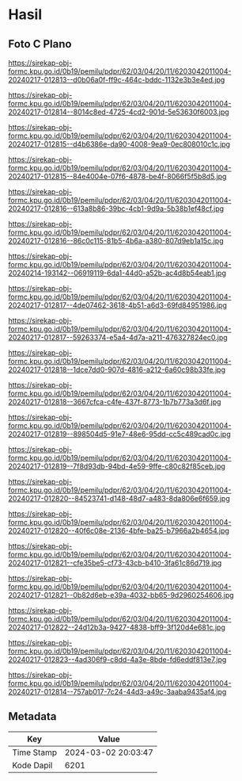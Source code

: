 # Hasil

## Foto C Plano

https://sirekap-obj-formc.kpu.go.id/0b19/pemilu/pdpr/62/03/04/20/11/6203042011004-20240217-012813--d0b06a0f-ff9c-464c-bddc-1132e3b3e4ed.jpg

https://sirekap-obj-formc.kpu.go.id/0b19/pemilu/pdpr/62/03/04/20/11/6203042011004-20240217-012814--8014c8ed-4725-4cd2-901d-5e53630f6003.jpg

https://sirekap-obj-formc.kpu.go.id/0b19/pemilu/pdpr/62/03/04/20/11/6203042011004-20240217-012815--d4b6386e-da90-4008-9ea9-0ec808010c1c.jpg

https://sirekap-obj-formc.kpu.go.id/0b19/pemilu/pdpr/62/03/04/20/11/6203042011004-20240217-012815--84e4004e-07f6-4878-be4f-8066f5f5b8d5.jpg

https://sirekap-obj-formc.kpu.go.id/0b19/pemilu/pdpr/62/03/04/20/11/6203042011004-20240217-012816--613a8b86-39bc-4cb1-9d9a-5b38b1ef48cf.jpg

https://sirekap-obj-formc.kpu.go.id/0b19/pemilu/pdpr/62/03/04/20/11/6203042011004-20240217-012816--86c0c115-81b5-4b6a-a380-807d9eb1a15c.jpg

https://sirekap-obj-formc.kpu.go.id/0b19/pemilu/pdpr/62/03/04/20/11/6203042011004-20240214-193142--06919119-6da1-44d0-a52b-ac4d8b54eab1.jpg

https://sirekap-obj-formc.kpu.go.id/0b19/pemilu/pdpr/62/03/04/20/11/6203042011004-20240217-012817--4de07462-3618-4b51-a6d3-69fd84951986.jpg

https://sirekap-obj-formc.kpu.go.id/0b19/pemilu/pdpr/62/03/04/20/11/6203042011004-20240217-012817--59263374-e5a4-4d7a-a211-476327824ec0.jpg

https://sirekap-obj-formc.kpu.go.id/0b19/pemilu/pdpr/62/03/04/20/11/6203042011004-20240217-012818--1dce7dd0-907d-4816-a212-6a60c98b33fe.jpg

https://sirekap-obj-formc.kpu.go.id/0b19/pemilu/pdpr/62/03/04/20/11/6203042011004-20240217-012818--3667cfca-c4fe-437f-8773-1b7b773a3d6f.jpg

https://sirekap-obj-formc.kpu.go.id/0b19/pemilu/pdpr/62/03/04/20/11/6203042011004-20240217-012819--898504d5-91e7-48e6-95dd-cc5c489cad0c.jpg

https://sirekap-obj-formc.kpu.go.id/0b19/pemilu/pdpr/62/03/04/20/11/6203042011004-20240217-012819--7f8d93db-94bd-4e59-9ffe-c80c82f85ceb.jpg

https://sirekap-obj-formc.kpu.go.id/0b19/pemilu/pdpr/62/03/04/20/11/6203042011004-20240217-012820--84523741-d148-48d7-a483-8da806e6f659.jpg

https://sirekap-obj-formc.kpu.go.id/0b19/pemilu/pdpr/62/03/04/20/11/6203042011004-20240217-012820--40f6c08e-2136-4bfe-ba25-b7966a2b4654.jpg

https://sirekap-obj-formc.kpu.go.id/0b19/pemilu/pdpr/62/03/04/20/11/6203042011004-20240217-012821--cfe35be5-cf73-43cb-b410-3fa61c86d719.jpg

https://sirekap-obj-formc.kpu.go.id/0b19/pemilu/pdpr/62/03/04/20/11/6203042011004-20240217-012821--0b82d6eb-e39a-4032-bb65-9d2960254606.jpg

https://sirekap-obj-formc.kpu.go.id/0b19/pemilu/pdpr/62/03/04/20/11/6203042011004-20240217-012822--24d12b3a-9427-4838-bff9-3f120d4e681c.jpg

https://sirekap-obj-formc.kpu.go.id/0b19/pemilu/pdpr/62/03/04/20/11/6203042011004-20240217-012823--4ad306f9-c8dd-4a3e-8bde-fd6eddf813e7.jpg

https://sirekap-obj-formc.kpu.go.id/0b19/pemilu/pdpr/62/03/04/20/11/6203042011004-20240217-012814--757ab017-7c24-44d3-a49c-3aaba9435af4.jpg


## Metadata

| Key        | Value               |
| ---------- | ------------------- |
| Time Stamp | 2024-03-02 20:03:47 |
| Kode Dapil | 6201                |



